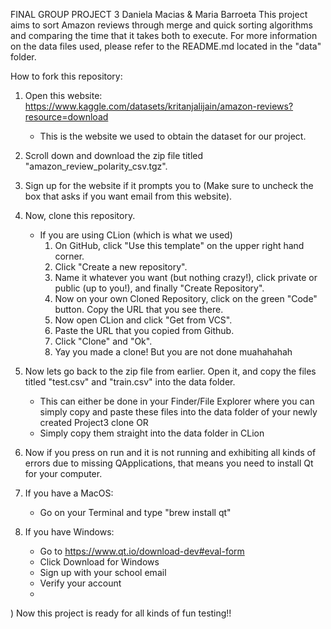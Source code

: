FINAL GROUP PROJECT 3
Daniela Macias & Maria Barroeta
This project aims to sort Amazon reviews through merge and quick sorting algorithms and comparing the time that it takes both to execute. 
For more information on the data files used, please refer to the README.md located in the "data" folder. 

How to fork this repository:
1) Open this website: https://www.kaggle.com/datasets/kritanjalijain/amazon-reviews?resource=download
   - This is the website we used to obtain the dataset for our project.
3) Scroll down and download the zip file titled "amazon_review_polarity_csv.tgz".
4) Sign up for the website if it prompts you to (Make sure to uncheck the box that asks if you want email from this website).

5) Now, clone this repository.
   - If you are using CLion (which is what we used)
     1) On GitHub, click "Use this template" on the upper right hand corner.
     2) Click "Create a new repository".
     3) Name it whatever you want (but nothing crazy!), click private or public (up to you!), and finally "Create Repository".
     4) Now on your own Cloned Repository, click on the green "Code" button. Copy the URL that you see there.
     5) Now open CLion and click "Get from VCS".
     6) Paste the URL that you copied from Github.
     7) Click "Clone" and "Ok".
     8) Yay you made a clone! But you are not done muahahahah
6) Now lets go back to the zip file from earlier. Open it, and copy the files titled "test.csv" and "train.csv" into the data folder.
   - This can either be done in your Finder/File Explorer where you can simply copy and paste these files into the data folder of your newly created Project3 clone
     OR
   - Simply copy them straight into the data folder in CLion
  
7) Now if you press on run and it is not running and exhibiting all kinds of errors due to missing QApplications, that means you need to install Qt for your computer.
8) If you have a MacOS:
   - Go on your Terminal and type "brew install qt"
9) If you have Windows:
   - Go to https://www.qt.io/download-dev#eval-form
   - Click Download for Windows
   - Sign up with your school email
   - Verify your account
   - 
) Now this project is ready for all kinds of fun testing!!
